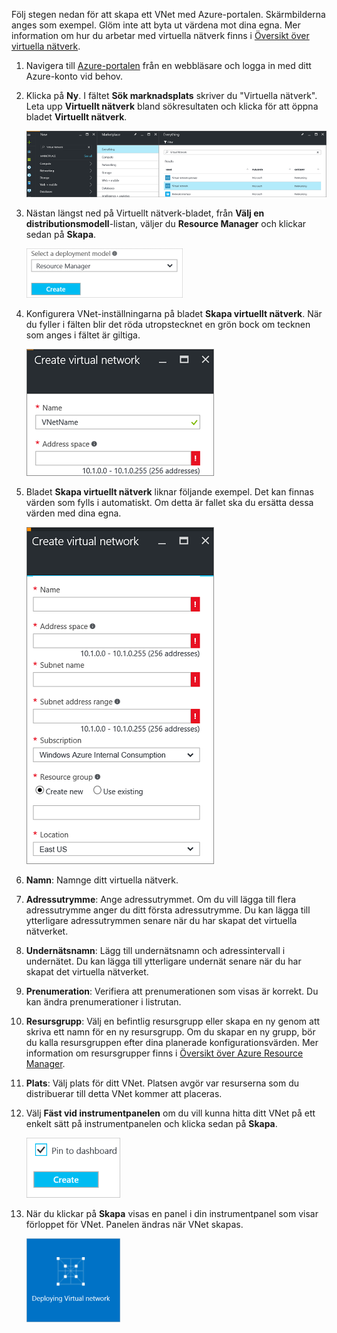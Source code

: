 Följ stegen nedan för att skapa ett VNet med Azure-portalen. Skärmbilderna anges som exempel. Glöm inte att byta ut värdena mot dina egna. Mer information om hur du arbetar med virtuella nätverk finns i [Översikt över virtuella nätverk](../articles/virtual-network/virtual-networks-overview.md).

1. Navigera till [Azure-portalen](http://portal.azure.com) från en webbläsare och logga in med ditt Azure-konto vid behov.

2. Klicka på **Ny**. I fältet **Sök marknadsplats** skriver du "Virtuella nätverk". Leta upp **Virtuellt nätverk** bland sökresultaten och klicka för att öppna bladet **Virtuellt nätverk**.

    ![Leta upp resursbladet Virtuellt nätverk](./media/vpn-gateway-basic-vnet-rm-portal-include/newvnetportal700.png "Locate virtual network resource blade")

3. Nästan längst ned på Virtuellt nätverk-bladet, från **Välj en distributionsmodell**-listan, väljer du **Resource Manager** och klickar sedan på **Skapa**.


    ![Välj Resource Manager](./media/vpn-gateway-basic-vnet-rm-portal-include/resourcemanager250.png "Select Resource Manager")

4. Konfigurera VNet-inställningarna på bladet **Skapa virtuellt nätverk**. När du fyller i fälten blir det röda utropstecknet en grön bock om tecknen som anges i fältet är giltiga.

    ![Fältvalidering](./media/vpn-gateway-basic-vnet-rm-portal-include/checkmark300.png "Field validation")

5. Bladet **Skapa virtuellt nätverk** liknar följande exempel. Det kan finnas värden som fylls i automatiskt. Om detta är fallet ska du ersätta dessa värden med dina egna.

    ![Skapa ett virtuellt nätverksblad](./media/vpn-gateway-basic-vnet-rm-portal-include/createvnet300.png "Create virtual network blade")

6. **Namn**: Namnge ditt virtuella nätverk.

7. **Adressutrymme**: Ange adressutrymmet. Om du vill lägga till flera adressutrymme anger du ditt första adressutrymme. Du kan lägga till ytterligare adressutrymmen senare när du har skapat det virtuella nätverket.
 
8. **Undernätsnamn**: Lägg till undernätsnamn och adressintervall i undernätet. Du kan lägga till ytterligare undernät senare när du har skapat det virtuella nätverket.

10. **Prenumeration**: Verifiera att prenumerationen som visas är korrekt. Du kan ändra prenumerationer i listrutan.

11. **Resursgrupp**: Välj en befintlig resursgrupp eller skapa en ny genom att skriva ett namn för en ny resursgrupp. Om du skapar en ny grupp, bör du kalla resursgruppen efter dina planerade konfigurationsvärden. Mer information om resursgrupper finns i [Översikt över Azure Resource Manager](resource-group-overview.md#resource-groups).

12. **Plats**: Välj plats för ditt VNet. Platsen avgör var resurserna som du distribuerar till detta VNet kommer att placeras.

13. Välj **Fäst vid instrumentpanelen** om du vill kunna hitta ditt VNet på ett enkelt sätt på instrumentpanelen och klicka sedan på **Skapa**.
    
    ![Fäst vid instrumentpanelen](./media/vpn-gateway-basic-vnet-rm-portal-include/pintodashboard150.png "pin to dashboard")

14. När du klickar på **Skapa** visas en panel i din instrumentpanel som visar förloppet för VNet. Panelen ändras när VNet skapas.

    ![Skapa en virtuell nätverksikon](./media/vpn-gateway-basic-vnet-rm-portal-include/deploying150.png "Creating virtual network tile")

<!--HONumber=Oct16_HO1-->


